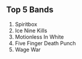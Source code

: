 ## Top 5 Bands
1. Spiritbox
2. Ice Nine Kills
3. Motionless In White 
4. Five Finger Death Punch 
5. Wage War